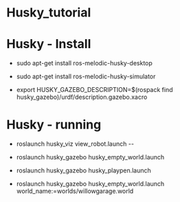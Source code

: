 # Husky_tutorial

# Husky - Install

- sudo apt-get install ros-melodic-husky-desktop

- sudo apt-get install ros-melodic-husky-simulator

- export HUSKY_GAZEBO_DESCRIPTION=$(rospack find husky_gazebo)/urdf/description.gazebo.xacro

# Husky - running

- roslaunch husky_viz view_robot.launch
--
- roslaunch husky_gazebo husky_empty_world.launch

- roslaunch husky_gazebo husky_playpen.launch

- roslaunch husky_gazebo husky_empty_world.launch world_name:=worlds/willowgarage.world
